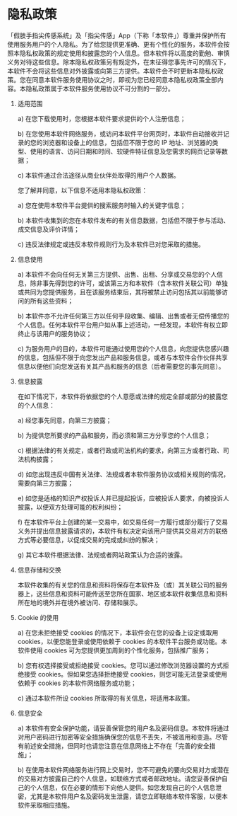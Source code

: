 # 隐私政策

「假肢手指尖传感系统」及「指尖传感」App（下称「本软件」）尊重并保护所有使用服务用户的个人隐私。为了给您提供更准确、更有个性化的服务，本软件会按照本隐私权政策的规定使用和披露您的个人信息。但本软件将以高度的勤勉、审慎义务对待这些信息。除本隐私权政策另有规定外，在未征得您事先许可的情况下，本软件不会将这些信息对外披露或向第三方提供。本软件会不时更新本隐私权政策。您在同意本软件服务使用协议之时，即视为您已经同意本隐私权政策全部内容。本隐私政策属于本软件服务使用协议不可分割的一部分。

1. 适用范围

    a) 在您下载使用时，您根据本软件要求提供的个人注册信息；

    b) 在您使用本软件网络服务，或访问本软件平台网页时，本软件自动接收并记录的您的浏览器和设备上的信息，包括但不限于您的 IP 地址、浏览器的类型、使用的语言、访问日期和时间、软硬件特征信息及您需求的网页记录等数据；

    c) 本软件通过合法途径从商业伙伴处取得的用户个人数据。

    您了解并同意，以下信息不适用本隐私权政策：

    a) 您在使用本软件平台提供的搜索服务时输入的关键字信息；

    b) 本软件收集到的您在本软件发布的有关信息数据，包括但不限于参与活动、成交信息及评价详情；

    c) 违反法律规定或违反本软件规则行为及本软件已对您采取的措施。

2. 信息使用

    a) 本软件不会向任何无关第三方提供、出售、出租、分享或交易您的个人信息，除非事先得到您的许可，或该第三方和本软件（含本软件关联公司）单独或共同为您提供服务，且在该服务结束后，其将被禁止访问包括其以前能够访问的所有这些资料；

    b) 本软件亦不允许任何第三方以任何手段收集、编辑、出售或者无偿传播您的个人信息。任何本软件平台用户如从事上述活动，一经发现，本软件有权立即终止与该用户的服务协议；

    c) 为服务用户的目的，本软件可能通过使用您的个人信息，向您提供您感兴趣的信息，包括但不限于向您发出产品和服务信息，或者与本软件合作伙伴共享信息以便他们向您发送有关其产品和服务的信息（后者需要您的事先同意）。

3. 信息披露

   在如下情况下，本软件将依据您的个人意愿或法律的规定全部或部分的披露您的个人信息：

    a) 经您事先同意，向第三方披露；

    b) 为提供您所要求的产品和服务，而必须和第三方分享您的个人信息；

    c) 根据法律的有关规定，或者行政或司法机构的要求，向第三方或者行政、司法机构披露；

    d) 如您出现违反中国有关法律、法规或者本软件服务协议或相关规则的情况，需要向第三方披露；

    e) 如您是适格的知识产权投诉人并已提起投诉，应被投诉人要求，向被投诉人披露，以便双方处理可能的权利纠纷；

    f) 在本软件平台上创建的某一交易中，如交易任何一方履行或部分履行了交易义务并提出信息披露请求的，本软件有权决定向该用户提供其交易对方的联络方式等必要信息，以促成交易的完成或纠纷的解决；

    g) 其它本软件根据法律、法规或者网站政策认为合适的披露。

4. 信息存储和交换

   本软件收集的有关您的信息和资料将保存在本软件及（或）其关联公司的服务器上，这些信息和资料可能传送至您所在国家、地区或本软件收集信息和资料所在地的境外并在境外被访问、存储和展示。

5. Cookie 的使用

    a) 在您未拒绝接受 cookies 的情况下，本软件会在您的设备上设定或取用cookies，以便您能登录或使用依赖于 cookies 的本软件平台服务或功能。本软件使用 cookies 可为您提供更加周到的个性化服务，包括推广服务；

    b) 您有权选择接受或拒绝接受 cookies。您可以通过修改浏览器设置的方式拒绝接受 cookies。但如果您选择拒绝接受 cookies，则您可能无法登录或使用依赖于 cookies 的本软件网络服务或功能；

    c) 通过本软件所设 cookies 所取得的有关信息，将适用本政策。

6. 信息安全

    a) 本软件有安全保护功能，请妥善保管您的用户名及密码信息。本软件将通过对用户密码进行加密等安全措施确保您的信息不丢失，不被滥用和变造。尽管有前述安全措施，但同时也请您注意在信息网络上不存在「完善的安全措施」；

    b) 在使用本软件网络服务进行网上交易时，您不可避免的要向交易对方或潜在的交易对方披露自己的个人信息，如联络方式或者邮政地址。请您妥善保护自己的个人信息，仅在必要的情形下向他人提供。如您发现自己的个人信息泄密，尤其是本软件用户名及密码发生泄露，请您立即联络本软件客服，以便本软件采取相应措施。
